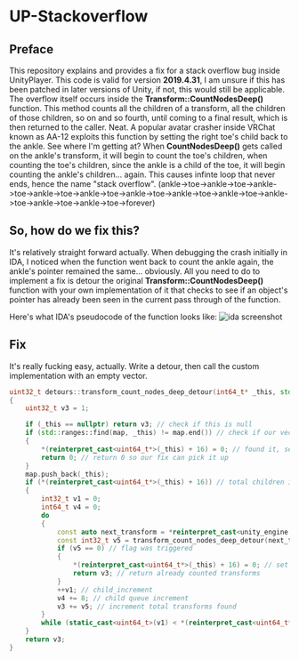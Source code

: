 # UP-Stackoverflow

## Preface
This repository explains and provides a fix for a stack overflow bug inside UnityPlayer. This code is valid for version **2019.4.31**, I am unsure if this has been patched in later versions of Unity, if not, this would still be applicable. The overflow itself occurs inside the **Transform::CountNodesDeep()** function. This method counts all the children of a transform, all the children of those children, so on and so fourth, until coming to a final result, which is then returned to the caller. Neat. A popular avatar crasher inside VRChat known as AA-12 exploits this function by setting the right toe's child back to the ankle. See where I'm getting at? When **CountNodesDeep()** gets called on the ankle's transform, it will begin to count the toe's children, when counting the toe's children, since the ankle is a child of the toe, it will begin counting the ankle's children... again. This causes infinte loop that never ends, hence the name "stack overflow". (ankle->toe->ankle->toe->ankle->toe->ankle->toe->ankle->toe->ankle->toe->ankle->toe->ankle->toe->ankle->toe->ankle->toe->ankle->toe->forever)

## So, how do we fix this?
It's relatively straight forward actually. When debugging the crash initially in IDA, I noticed when the function went back to count the ankle again, the ankle's pointer remained the same... obviously. All you need to do to implement a fix is detour the original **Transform::CountNodesDeep()** function with your own implementation of it that checks to see if an object's pointer has already been seen in the current pass through of the function.

Here's what IDA's pseudocode of the function looks like:
![ida screenshot](https://i.invalid.gg/ida64_uMcFOP0QUY.png)

## Fix
It's really fucking easy, actually. Write a detour, then call the custom implementation with an empty vector.

```cpp
uint32_t detours::transform_count_nodes_deep_detour(int64_t* _this, std::vector<int64_t*>& map)
{
	uint32_t v3 = 1;

	if (_this == nullptr) return v3; // check if this is null
	if (std::ranges::find(map, _this) != map.end()) // check if our vector already contains _this
	{
		*(reinterpret_cast<uint64_t*>(_this) + 16) = 0; // found it, set children of ankle to 0
		return 0; // return 0 so our fix can pick it up
	}
	map.push_back(_this);
	if (*(reinterpret_cast<uint64_t*>(_this) + 16)) // total children in transform
	{
		int32_t v1 = 0;
		int64_t v4 = 0;
		do
		{
			const auto next_transform = *reinterpret_cast<unity_engine::transform**>(v4 + *(reinterpret_cast<uint64_t*>(_this) + 14)); // get next child in queue
			const int32_t v5 = transform_count_nodes_deep_detour(next_transform, map);
			if (v5 == 0) // flag was triggered
			{
				*(reinterpret_cast<uint64_t*>(_this) + 16) = 0; // set children of toe to 0
				return v3; // return already counted transforms
			}
			++v1; // child_increment
			v4 += 8; // child queue increment
			v3 += v5; // increment total transforms found
		}
		while (static_cast<uint64_t>(v1) < *(reinterpret_cast<uint64_t*>(_this) + 16)); // while child_increment < total children in transform
	}
	return v3;
}
```
